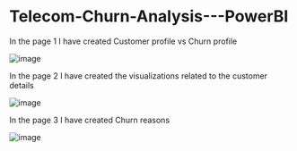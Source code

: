 # Telecom-Churn-Analysis---PowerBI

In the page 1 I have created Customer profile vs Churn profile


![image](https://user-images.githubusercontent.com/103060379/174269676-b597745b-0658-46fb-9fc2-260e2e3dfb8b.png)

In the page 2 I have created the visualizations related to the customer details


![image](https://user-images.githubusercontent.com/103060379/174269904-1c313762-86cf-446c-b3df-3c602aeb8992.png)

In the page 3 I have created Churn reasons 


![image](https://user-images.githubusercontent.com/103060379/174270149-8ba65d0a-90fa-4856-893e-2f9040673c26.png)

